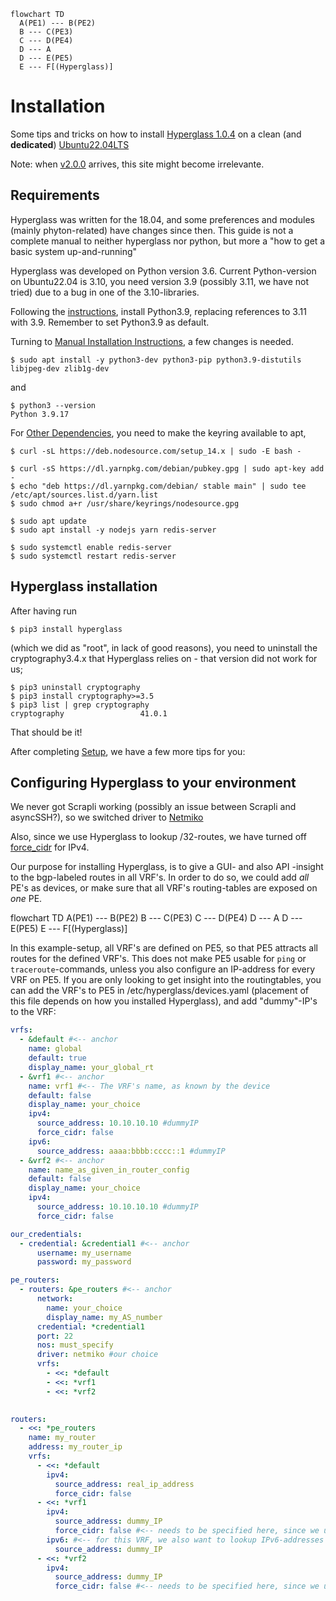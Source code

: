
<head>
<meta name="google-site-verification" content="0U0_bkoO4bJB9GLfTo3mVkXevTLr1xBkLEUgwU6L0M0" />
<script src="https://cdnjs.cloudflare.com/ajax/libs/mermaid/8.0.0/mermaid.min.js"></script>
</head>


 <pre><code class="language-mermaid">flowchart TD
  A(PE1) --- B(PE2)
  B --- C(PE3)
  C --- D(PE4)
  D --- A
  D --- E(PE5)
  E --- F[(Hyperglass)]
</code></pre>

<script>
var config = {
    startOnLoad:true,
    theme: 'forest',
    flowchart:{
            useMaxWidth:false,
            htmlLabels:true
        }
};
mermaid.initialize(config);
window.mermaid.init(undefined, document.querySelectorAll('.language-mermaid'));
</script>


# Installation

Some tips and tricks on how to install [Hyperglass 1.0.4](https://hyperglass.dev/) on a clean (and **dedicated**)  [Ubuntu22.04LTS](https://ubuntu.com/server)

Note: when [v2.0.0](https://github.com/thatmattlove/hyperglass/blob/main/README.md) arrives, this site might become irrelevante.


## Requirements

Hyperglass was written for the 18.04, and some preferences and modules (mainly phyton-related) have changes since then. 
This guide is not a complete manual to neither hyperglass nor python, but more a "how to get a basic system up-and-running"

Hyperglass was developed on Python version 3.6. Current Python-version on Ubuntu22.04 is 3.10, you need version 3.9 (possibly 3.11, we have not tried) due to a bug in one of the 3.10-libraries.

Following the [instructions](https://ubuntuhandbook.org/index.php/2022/10/python-3-11-released-how-install-ubuntu/), install Python3.9, replacing references to 3.11 with 3.9.
Remember to set Python3.9 as default.

Turning to [Manual Installation Instructions](https://hyperglass.dev/docs/getting-started#manual-installation "https://hyperglass.dev/docs/getting-started#manual-installation"), a few changes is needed.

```console
$ sudo apt install -y python3-dev python3-pip python3.9-distutils libjpeg-dev zlib1g-dev
```
and
```console
$ python3 --version
Python 3.9.17
```

For [Other Dependencies](https://hyperglass.dev/docs/getting-started/#other-dependencies "https://hyperglass.dev/docs/getting-started/#other-dependencies"), you need to make the keyring available to apt,

```console
$ curl -sL https://deb.nodesource.com/setup_14.x | sudo -E bash -

$ curl -sS https://dl.yarnpkg.com/debian/pubkey.gpg | sudo apt-key add -
$ echo "deb https://dl.yarnpkg.com/debian/ stable main" | sudo tee /etc/apt/sources.list.d/yarn.list
$ sudo chmod a+r /usr/share/keyrings/nodesource.gpg

$ sudo apt update
$ sudo apt install -y nodejs yarn redis-server

$ sudo systemctl enable redis-server
$ sudo systemctl restart redis-server
```

## Hyperglass installation

After having run 
```console
$ pip3 install hyperglass
```
(which we did as "root", in lack of good reasons), you need to uninstall the cryptography3.4.x that Hyperglass relies on - that version did not work for us;

```console
$ pip3 uninstall cryptography
$ pip3 install cryptography>=3.5
$ pip3 list | grep cryptography
cryptography                 41.0.1
```

That should be it!

After completing [Setup](https://hyperglass.dev/docs/setup "https://hyperglass.dev/docs/setup"), we have a few more tips for you:

## Configuring Hyperglass to your environment

We never got Scrapli working (possibly an issue between Scrapli and asyncSSH?), so we switched driver to [Netmiko](https://hyperglass.dev/docs/adding-devices "https://hyperglass.dev/docs/adding-devices")

Also, since we use Hyperglass to lookup /32-routes, we have turned off [force_cidr](https://hyperglass.dev/docs/adding-devices#ipv4 "https://hyperglass.dev/docs/adding-devices#ipv4") for IPv4.

Our purpose for installing Hyperglass, is to give a GUI- and also API -insight to the bgp-labeled routes in all VRF's. In order to do so, we could add *all* PE's as devices, or make sure that all VRF's routing-tables are exposed on *one* PE.

<div class="mermaid">flowchart TD
  A(PE1) --- B(PE2)
  B --- C(PE3)
  C --- D(PE4)
  D --- A
  D --- E(PE5)
  E --- F[(Hyperglass)]
</div>

In this example-setup, all VRF's are defined on PE5, so that PE5 attracts all routes for the defined VRF's. This does not make PE5 usable for `ping` or `traceroute`-commands, unless you also configure an IP-address for every VRF on PE5. If you are only looking to get insight into the routingtables, you can add the VRF's to PE5 in /etc/hyperglass/devices.yaml (placement of this file depends on how you installed Hyperglass), and add "dummy"-IP's to the VRF:

```yaml
vrfs:
  - &default #<-- anchor
    name: global
    default: true
    display_name: your_global_rt
  - &vrf1 #<-- anchor
    name: vrf1 #<-- The VRF's name, as known by the device
    default: false
    display_name: your_choice
    ipv4:
      source_address: 10.10.10.10 #dummyIP
      force_cidr: false
    ipv6:
      source_address: aaaa:bbbb:cccc::1 #dummyIP
  - &vrf2 #<-- anchor
    name: name_as_given_in_router_config
    default: false
    display_name: your_choice
    ipv4:
      source_address: 10.10.10.10 #dummyIP
      force_cidr: false

our_credentials:
  - credential: &credential1 #<-- anchor
      username: my_username
      password: my_password           

pe_routers:
  - routers: &pe_routers #<-- anchor
      network: 
        name: your_choice
        display_name: my_AS_number
      credential: *credential1
      port: 22
      nos: must_specify
      driver: netmiko #our choice
      vrfs:
        - <<: *default
        - <<: *vrf1
        - <<: *vrf2
    

routers:
  - <<: *pe_routers
    name: my_router
    address: my_router_ip
    vrfs:
      - <<: *default
        ipv4:
          source_address: real_ip_address
          force_cidr: false
      - <<: *vrf1
        ipv4:
          source_address: dummy_IP
          force_cidr: false #<-- needs to be specified here, since we use YAML Anchors and Aliases
        ipv6: #<-- for this VRF, we also want to lookup IPv6-addresses
          source_address: dummy_IP
      - <<: *vrf2
        ipv4:
          source_address: dummy_IP
          force_cidr: false #<-- needs to be specified here, since we use YAML Anchors and Aliases
```

